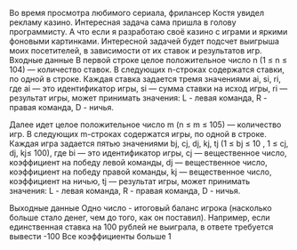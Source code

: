 Во время просмотра любимого сериала, фрилансер Костя увидел рекламу
казино. Интересная задача сама пришла в голову программисту. А что если я
разработаю своё казино с играми и яркими фоновыми картинками. Интересной
задачей будет подсчет выигрыша моих посетителей, в зависимости от их ставок и
результатов игр.
Входные данные
В первой строке целое положительное число n (1 ≤ n ≤ 104) — количество
ставок.
В следующих n-строках содержатся ставки, по одной в строке. Каждая ставка задается
тремя значениями ai, si, ri, где ai — это идентификатор
игры, si — сумма ставки на исход игры, ri — результат игры, может принимать
значения: L - левая команда, R - правая команда, D - ничья.

Далее идет целое положительное число m (n ≤ m ≤ 105) — количество игр.
В следующих m-строках содержатся игры, по одной в строке. Каждая игра задается
пятью значениями bj, cj, dj, kj, tj (1 ≤ bj ≤ 10 , 1 ≤ cj, dj, kj≤ 100), где bi — это
идентификатор игры, cj — вещественное число, коэффициент на победу левой
команды, dj — вещественное число, коэффициент на победу правой команды, kj —
вещественное число, коэффициент на ничью, tj — результат игры, может принимать
значения: L - левая команда, R - правая команда, D - ничья.

Выходные данные
Одно число - итоговый баланс игрока (насколько больше стало денег, чем до того, как
он поставил). Например, если единственная ставка на 100 рублей не выиграла, в
ответе требуется вывести -100 Все коэффициенты больше 1
